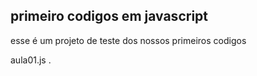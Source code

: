 ## primeiro codigos em javascript
esse é um projeto de teste dos nossos primeiros codigos 

aula01.js .